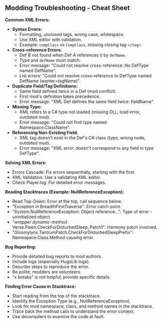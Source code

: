 ## Modding Troubleshooting - Cheat Sheet

**Common XML Errors:**

- **Syntax Errors:**
    - Formatting, unclosed tags, wrong case, whitespace.
    - Use XML editor with validation.
    - Example: `compClass` vs `CompClass`, missing closing tag `</tag>`.
- **Cross-reference Errors:**
    - Def B not found when Def A references it by `defName`.
    - Type and `defName` must match.
    - Error message: "Could not resolve cross-reference: No DefType named DefName".
    - List errors: "Could not resolve cross-reference to DefType named DefName (wanter=tagName)".
- **Duplicate Field/Tag Definitions:**
    - Same field defined twice in a Def (mod conflict).
    - First mod's definition takes precedence.
    - Error message: "XML Def defines the same field twice: fieldName".
- **Missing Type:**
    - XML refers to a C# type not loaded (missing DLL, load error, outdated mod).
    - Error message: "Could not find type named Namespace.ClassName".
- **Referencing Non-Existing Field:**
    - XML tag doesn't exist in the Def's C# class (typo, wrong node, outdated mod).
    - Error message: "XML error: <tagName> doesn't correspond to any field in type DefType".

**Solving XML Errors:**

- Errors Cascade: Fix errors sequentially, starting with the first.
- XML Validation: Use a validating XML editor.
- Check Player.log: For detailed error messages.

**Reading Stacktraces (Example: NullReferenceException):**

- Read Top-Down: Error at the top, call sequence below.
- "Exception in BreadthFirstTraverse": Error catch point.
- "System.NullReferenceException: Object reference...": Type of error - uninitialized object.
- "*wrapper dynamic-method* Verse.Pawn.CheckForDisturbedSleep_Patch1": Harmony patch involved.
- "Gloomylynx.TantrumPatch.CheckForDisturbedSleepPrefix": Namespace.Class.Method causing error.

**Bug Reporting:**

- Provide detailed bug reports to mod authors.
- Include logs (especially HugsLib logs).
- Describe steps to reproduce the error.
- Be polite; modders are volunteers.
- "x breaks" is not helpful; provide specific details.

**Finding Error Cause in Stacktrace:**

- Start reading from the top of the stacktrace.
- Identify the Exception Type (e.g., NullReferenceException).
- Look for mod namespace, class, and method names in the stacktrace.
- Trace back the method calls to understand the error context.
- Use decompilers to examine the code at fault.
